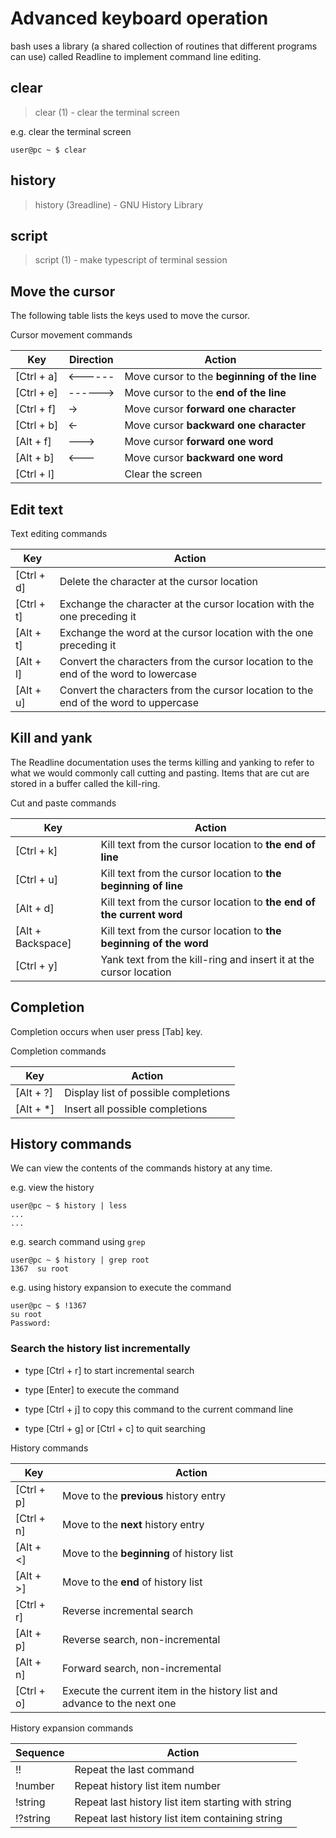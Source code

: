 # Advanced keyboard operation

bash uses a library (a shared collection of routines that different programs can use) called Readline to implement command line editing.

## clear

> clear (1) - clear the terminal screen

e.g. clear the terminal screen

```
user@pc ~ $ clear
```

## history

> history (3readline) - GNU History Library

## script

> script (1) - make typescript of terminal session

## Move the cursor

The following table lists the keys used to move the cursor.

Cursor movement commands

| Key        | Direction | Action                                       |
| ---------- | --------- | -------------------------------------------- |
| [Ctrl + a] | <------   | Move cursor to the **beginning of the line** |
| [Ctrl + e] |   ------> | Move cursor to the **end of the line**       |
| [Ctrl + f] |        -> | Move cursor **forward one character**        |
| [Ctrl + b] | <-        | Move cursor **backward one character**       |
| [Alt + f]  |      ---> | Move cursor **forward one word**             |
| [Alt + b]  | <---      | Move cursor **backward one word**            |
| [Ctrl + l] |           | Clear the screen                             |

## Edit text

Text editing commands

| Key        | Action                                                                              |
| ---------- | ----------------------------------------------------------------------------------- |
| [Ctrl + d] | Delete the character at the cursor location                                         |
| [Ctrl + t] | Exchange the character at the cursor location with the one preceding it             |
| [Alt + t]  | Exchange the word at the cursor location with the one preceding it                  |
| [Alt + l]  | Convert the characters from the cursor location to the end of the word to lowercase |
| [Alt + u]  | Convert the characters from the cursor location to the end of the word to uppercase |

## Kill and yank

The Readline documentation uses the terms killing and yanking to refer to what we would commonly call cutting and pasting. Items that are cut are stored in a buffer called the kill-ring.

Cut and paste commands

| Key               | Action                                                                |
| ----------------- | --------------------------------------------------------------------- |
| [Ctrl + k]        | Kill text from the cursor location to **the end of line**             |
| [Ctrl + u]        | Kill text from the cursor location to **the beginning of line**       |
| [Alt + d]         | Kill text from the cursor location to **the end of the current word** |
| [Alt + Backspace] | Kill text from the cursor location to **the beginning of the word**   |
| [Ctrl + y]        | Yank text from the kill-ring and insert it at the cursor location     |

## Completion

Completion occurs when user press [Tab] key.

Completion commands

| Key       | Action                               |
| --------- | ------------------------------------ |
| [Alt + ?] | Display list of possible completions |
| [Alt + *] | Insert all possible completions      |

## History commands

We can view the contents of the commands history at any time.

e.g. view the history

```
user@pc ~ $ history | less
...
...
```

e.g. search command using `grep`

```
user@pc ~ $ history | grep root
1367  su root
```

e.g. using history expansion to execute the command

```
user@pc ~ $ !1367
su root
Password:
```

### Search the history list incrementally

- type [Ctrl + r] to start incremental search

- type [Enter] to execute the command

- type [Ctrl + j] to copy this command to the current command line

- type [Ctrl + g] or [Ctrl + c] to quit searching

History commands

| Key        | Action                                                                   |
| ---------- | ------------------------------------------------------------------------ |
| [Ctrl + p] | Move to the **previous** history entry                                   |
| [Ctrl + n] | Move to the **next** history entry                                       |
| [Alt + <]  | Move to the **beginning** of history list                                |
| [Alt + >]  | Move to the **end** of history list                                      |
| [Ctrl + r] | Reverse incremental search                                               |
| [Alt + p]  | Reverse search, non-incremental                                          |
| [Alt + n]  | Forward search, non-incremental                                          |
| [Ctrl + o] | Execute the current item in the history list and advance to the next one |

History expansion commands

| Sequence | Action                                             |
| -------- | -------------------------------------------------- |
| !!       | Repeat the last command                            |
| !number  | Repeat history list item number                    |
| !string  | Repeat last history list item starting with string |
| !?string | Repeat last history list item containing string    |